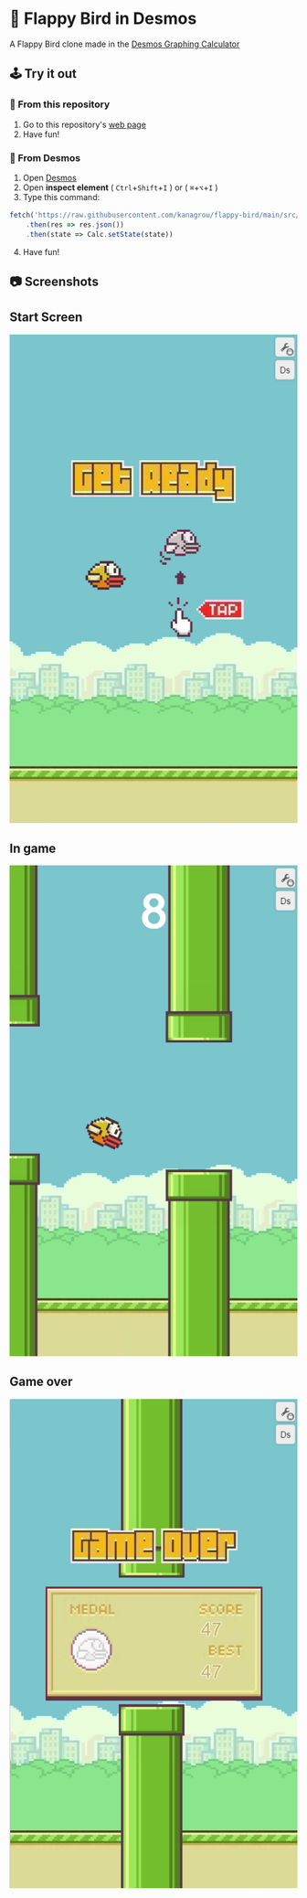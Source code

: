 # 🐤 Flappy Bird in Desmos
A Flappy Bird clone made in the [Desmos Graphing Calculator](https://www.desmos.com/calculator)

## 🕹️ Try it out
### 📘 From this repository
1. Go to this repository's [web page](https://kanagrou.github.io/flappy-bird/)
2. Have fun!

### 📗 From Desmos
1. Open [Desmos](https://www.desmos.com/calculator)
2. Open **inspect element** ( `Ctrl`+`Shift`+`I` ) or ( `⌘`+`⌥`+`I` )
3. Type this command:
```js
fetch('https://raw.githubusercontent.com/kanagrou/flappy-bird/main/src/calc.json')
    .then(res => res.json())
    .then(state => Calc.setState(state))
```
4. Have fun!

## 📷 Screenshots

## Start Screen
![Start Screen](screenshots/startscreen.png)
## In game
![In game](screenshots/ingame.png)
## Game over
![Gameover](screenshots/gameover.png)
